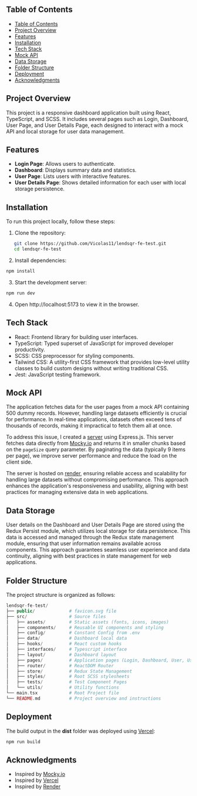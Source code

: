 ## Table of Contents

- [Table of Contents](#table-of-contents)
- [Project Overview](#project-overview)
- [Features](#features)
- [Installation](#installation)
- [Tech Stack](#tech-stack)
- [Mock API](#mock-api)
- [Data Storage](#data-storage)
- [Folder Structure](#folder-structure)
- [Deployment](#deployment)
- [Acknowledgments](#acknowledgments)

## Project Overview
This project is a responsive dashboard application built using React, TypeScript, and SCSS. It includes several pages such as Login, Dashboard, User Page, and User Details Page, each designed to interact with a mock API and local storage for user data management.

## Features
- **Login Page**: Allows users to authenticate.
- **Dashboard**: Displays summary data and statistics.
- **User Page**: Lists users with interactive features.
- **User Details Page**: Shows detailed information for each user with local storage persistence.

## Installation
To run this project locally, follow these steps:

1. Clone the repository:
```bash
   git clone https://github.com/Vicolas11/lendsqr-fe-test.git
   cd lendsqr-fe-test
```
2. Install dependencies:
```bash
npm install
```
3. Start the development server:
```bash
npm run dev
```
4. Open http://localhost:5173 to view it in the browser.

## Tech Stack
- React: Frontend library for building user interfaces.
- TypeScript: Typed superset of JavaScript for improved developer productivity.
- SCSS: CSS preprocessor for styling components.
- Tailwind CSS: A utility-first CSS framework that provides low-level utility classes to build custom designs without writing traditional CSS.
- Jest: JavaScript testing framework.

## Mock API
The application fetches data for the user pages from a mock API containing 500 dummy records. However, handling large datasets efficiently is crucial for performance. In real-time applications, datasets often exceed tens of thousands of records, making it impractical to fetch them all at once. 

To address this issue, I created a [server](https://github.com/Vicolas11/lendsqr-mockyapi-be) using Express.js. This server fetches data directly from [Mocky.io](https://run.mocky.io/v3/ad281a0d-05ad-4e4f-a527-26603b13e6a8) and returns it in smaller chunks based on the `pageSize` query parameter. By paginating the data (typically 9 items per page), we improve server performance and reduce the load on the client side.

The server is hosted on [render](https://api-lendsqrmocky.onrender.com/data?page=1&pageSize=9), ensuring reliable access and scalability for handling large datasets without compromising performance. This approach enhances the application's responsiveness and usability, aligning with best practices for managing extensive data in web applications.

## Data Storage
User details on the Dashboard and User Details Page are stored using the Redux Persist module, which utilizes local storage for data persistence. This data is accessed and managed through the Redux state management module, ensuring that user information remains available across components. This approach guarantees seamless user experience and data continuity, aligning with best practices in state management for web applications.

## Folder Structure
The project structure is organized as follows:
```php
lendsqr-fe-test/
├── public/             # favicon.svg file
├── src/                # Source files
│   ├── assets/         # Static assets (fonts, icons, images)
│   ├── components/     # Reusable UI components and styling
│   ├── config/         # Constant Config from .env
│   ├── data/           # Dashboard local data
│   ├── hooks/          # React custom hooks
│   ├── interfaces/     # Typescript interface
│   ├── layout/         # Dashboard layout
│   ├── pages/          # Application pages (Login, Dashboard, User, UserDetail)
│   ├── router/         # ReactDOM Router
│   ├── store/          # Redux State Management
│   ├── styles/         # Root SCSS stylesheets
│   ├── tests/          # Test Component Pages
│   └── utils/          # Utility functions
└── main.tsx            # Root Project file
└── README.md           # Project overview and instructions
```

## Deployment
The build output in the **dist** folder was deployed using [Vercel](https://victor-akoh-lendsqr-fe-test.vercel.app/):

```bash
npm run build
```

## Acknowledgments
- Inspired by [Mocky.io](http://mocky.io/)
- Inspired by [Vercel](https://vercel.com/)
- Inspired by [Render](https://render.com/)